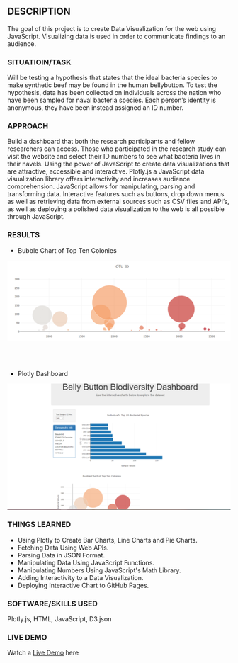 ## DESCRIPTION
The goal of this project is to create Data Visualization for the web using JavaScript. 
Visualizing data is used in order to communicate findings to an audience. 

### SITUATIOIN/TASK
Will be testing a hypothesis that states that the ideal bacteria species to make synthetic beef may be found in the human bellybutton.
To test the hypothesis, data has been collected on individuals across the nation who have been sampled for naval bacteria species.
Each person’s identity is anonymous, they have been instead assigned an ID number. 

### APPROACH
Build a dashboard that both the research participants and fellow researchers can access. Those who participated in the research study can visit the website and select their ID numbers to see what bacteria lives in their navels. Using the power of JavaScript to create data visualizations that are attractive, accessible and interactive. Plotly.js a JavaScript data visualization library offers interactivity 
and increases audience comprehension. JavaScript allows for manipulating, parsing and transforming data. 
Interactive features such as buttons, drop down menus as well as retrieving data from external sources such as CSV files and API’s, 
as well as deploying a polished data visualization to the web is all possible through JavaScript.

### RESULTS

* Bubble Chart of Top Ten Colonies

<img align="center" width="800" src="/pic/bubble.png"><br/><br/><br/><br/>

* Plotly Dashboard

<img align="center" width="800" src="/pic/Plotly_Dashboard.png"><br/>

### THINGS LEARNED
* Using Plotly to Create Bar Charts, Line Charts and Pie Charts.
* Fetching Data Using Web APIs.
* Parsing Data in JSON Format.
* Manipulating Data Using JavaScript Functions.
* Manipulating Numbers Using JavaScript's Math Library.
* Adding Interactivity to a Data Visualization.
* Deploying Interactive Chart to GitHub Pages.

### SOFTWARE/SKILLS USED
Plotly.js, HTML, JavaScript, D3.json

### LIVE DEMO
Watch a [Live Demo]("https://aodoming.github.io/Bellybutton_Biodiversity_deploy/") here
